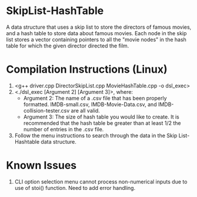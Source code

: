 # SkipList-HashTable
A data structure that uses a skip list to store the directors of famous movies, and a hash table to store data about famous movies. Each node in the skip list stores a vector containing pointers to all the "movie nodes" in the hash table for which the given director directed the film.
 
# Compilation Instructions (Linux)
1. <g++ driver.cpp DirectorSkipList.cpp MovieHashTable.cpp -o dsl_exec>
2. <./dsl_exec [Argument 2] [Argument 3]>, where:
    - Argument 2: The name of a .csv file that has been properly formatted. IMDB-small.csv, IMDB-Movie-Data.csv, and IMDB-collision-tester.csv are all valid.
    - Argument 3: The size of hash table you would like to create. It is recommended that the hash table be greater than at least 1/2 the number of entries in the .csv file.
3. Follow the menu instructions to search through the data in the Skip List- Hashtable data structure.

# Known Issues
1. CLI option selection menu cannot process non-numerical inputs due to use of stoi() function. Need to add error handling.